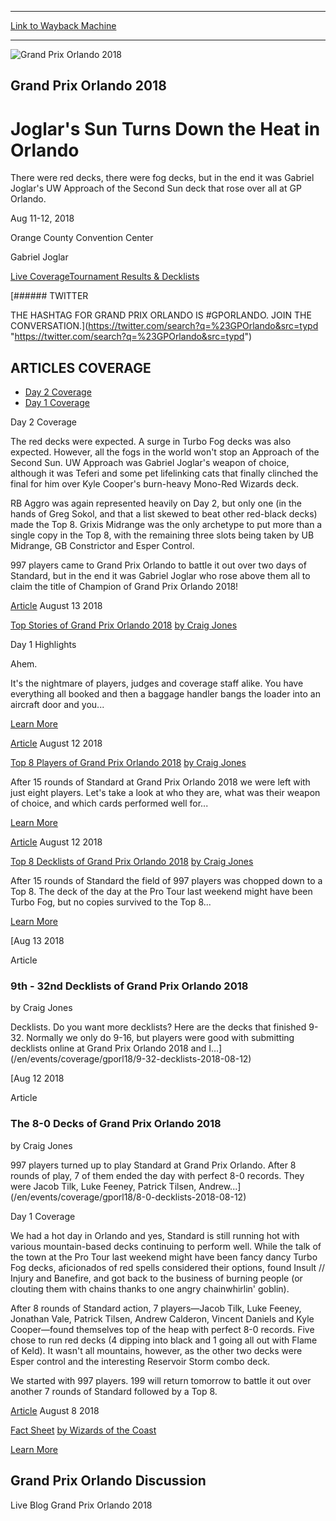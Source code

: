 
---
[Link to Wayback Machine](https://web.archive.org/web/20181201114638/https://magic.wizards.com/en/events/coverage/gporl18?altcast_code=19edbdbf80)

[_metadata_:generator]:- "Drupal 7 (http://drupal.org)"
[_metadata_:node]:- "1330881"
[_metadata_:source]:- "div-block-system-main"
[_metadata_:title]:- "Grand Prix Orlando 2018"
[_metadata_:wayback_capture_timestamp]:- "2018-12-01 11:46:38"
[_metadata_:wayback_raw_url]:- "https://web.archive.org/web/20181201114638id_/https://magic.wizards.com/en/events/coverage/gporl18?altcast_code=19edbdbf80"
[_metadata_:wayback_url]:- "https://magic.wizards.com/en/events/coverage/gporl18?altcast_code=19edbdbf80"
---










![Grand Prix Orlando 2018](https://web.archive.org/web/20181201132807im_/https://magic.wizards.com/sites/mtg/files/gpOrlando2018_winner3.JPG)




Grand Prix Orlando 2018
-----------------------


Joglar's Sun Turns Down the Heat in Orlando
===========================================




There were red decks, there were fog decks, but in the end it was Gabriel Joglar's UW Approach of the Second Sun deck that rose over all at GP Orlando.






Aug 11-12, 2018


Orange County Convention Center



Gabriel Joglar













[Live Coverage](/en/events/coverage/gporl18)[Tournament Results & Decklists](/en/events/coverage/gporl18/tournament-results) 






[###### TWITTER


THE HASHTAG FOR GRAND PRIX ORLANDO IS #GPORLANDO. JOIN THE CONVERSATION.](https://twitter.com/search?q=%23GPOrlando&src=typd "https://twitter.com/search?q=%23GPOrlando&src=typd")



ARTICLES COVERAGE
-----------------




* [Day 2 Coverage](#tabs-0)
* [Day 1 Coverage](#tabs-1)


Day 2 Coverage



The red decks were expected. A surge in Turbo Fog decks was also expected. However, all the fogs in the world won't stop an Approach of the Second Sun. UW Approach was Gabriel Joglar's weapon of choice, although it was Teferi and some pet lifelinking cats that finally clinched the final for him over Kyle Cooper's burn-heavy Mono-Red Wizards deck.


RB Aggro was again represented heavily on Day 2, but only one (in the hands of Greg Sokol, and that a list skewed to beat other red-black decks) made the Top 8. Grixis Midrange was the only archetype to put more than a single copy in the Top 8, with the remaining three slots being taken by UB Midrange, GB Constrictor and Esper Control.


997 players came to Grand Prix Orlando to battle it out over two days of Standard, but in the end it was Gabriel Joglar who rose above them all to claim the title of Champion of Grand Prix Orlando 2018!








[Article](/en/events/coverage/gporl18/top-stories-2018-08-12)
 August 13 2018 


[Top Stories of Grand Prix Orlando 2018](/en/events/coverage/gporl18/top-stories-2018-08-12)
[by Craig Jones](/en/events/coverage/gporl18/top-stories-2018-08-12)

Day 1 Highlights



Ahem.

It's the nightmare of players, judges and coverage staff alike. You have everything all booked and then a baggage handler bangs the loader into an aircraft door and you...


[Learn More](/en/events/coverage/gporl18/top-stories-2018-08-12)










[Article](/en/events/coverage/gporl18/top-8-profiles-2018-08-12)
 August 12 2018 


[Top 8 Players of Grand Prix Orlando 2018](/en/events/coverage/gporl18/top-8-profiles-2018-08-12)
[by Craig Jones](/en/events/coverage/gporl18/top-8-profiles-2018-08-12)

After 15 rounds of Standard at Grand Prix Orlando 2018 we were left with just eight players. Let's take a look at who they are, what was their weapon of choice, and which cards performed well for...


[Learn More](/en/events/coverage/gporl18/top-8-profiles-2018-08-12)










[Article](/en/events/coverage/gporl18/top-8-decklists-2018-08-12)
 August 12 2018 


[Top 8 Decklists of Grand Prix Orlando 2018](/en/events/coverage/gporl18/top-8-decklists-2018-08-12)
[by Craig Jones](/en/events/coverage/gporl18/top-8-decklists-2018-08-12)

After 15 rounds of Standard the field of 997 players was chopped down to a Top 8. The deck of the day at the Pro Tour last weekend might have been Turbo Fog, but no copies survived to the Top 8...


[Learn More](/en/events/coverage/gporl18/top-8-decklists-2018-08-12)










[Aug
13
2018




Article



### 9th - 32nd Decklists of Grand Prix Orlando 2018


by Craig Jones




 Decklists. Do you want more decklists? Here are the decks that finished 9-32. Normally we only do 9-16, but players were good with submitting decklists online at Grand Prix Orlando 2018 and I...](/en/events/coverage/gporl18/9-32-decklists-2018-08-12)


[Aug
12
2018




Article



### The 8-0 Decks of Grand Prix Orlando 2018


by Craig Jones




 997 players turned up to play Standard at Grand Prix Orlando. After 8 rounds of play, 7 of them ended the day with perfect 8-0 records. They were Jacob Tilk, Luke Feeney, Patrick Tilsen, Andrew...](/en/events/coverage/gporl18/8-0-decklists-2018-08-12)





Day 1 Coverage



We had a hot day in Orlando and yes, Standard is still running hot with various mountain-based decks continuing to perform well. While the talk of the town at the Pro Tour last weekend might have been fancy dancy Turbo Fog decks, aficionados of red spells considered their options, found Insult // Injury and Banefire, and got back to the business of burning people (or clouting them with chains thanks to one angry chainwhirlin' goblin).


After 8 rounds of Standard action, 7 players—Jacob Tilk, Luke Feeney, Jonathan Vale, Patrick Tilsen, Andrew Calderon, Vincent Daniels and Kyle Cooper—found themselves top of the heap with perfect 8-0 records. Five chose to run red decks (4 dipping into black and 1 going all out with Flame of Keld). It wasn't all mountains, however, as the other two decks were Esper control and the interesting Reservoir Storm combo deck.


We started with 997 players. 199 will return tomorrow to battle it out over another 7 rounds of Standard followed by a Top 8.








[Article](/en/events/coverage/gporl18/fact-sheet)
 August 8 2018 


[Fact Sheet](/en/events/coverage/gporl18/fact-sheet)
[by Wizards of the Coast](/en/events/coverage/gporl18/fact-sheet)


[Learn More](/en/events/coverage/gporl18/fact-sheet)















Grand Prix Orlando Discussion
-----------------------------


Live Blog Grand Prix Orlando 2018
 







